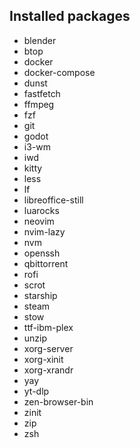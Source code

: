 ## Installed packages

- blender
- btop
- docker
- docker-compose
- dunst
- fastfetch
- ffmpeg
- fzf
- git
- godot
- i3-wm
- iwd
- kitty
- less
- lf
- libreoffice-still
- luarocks
- neovim
- nvim-lazy
- nvm
- openssh
- qbittorrent
- rofi
- scrot
- starship
- steam
- stow
- ttf-ibm-plex
- unzip
- xorg-server
- xorg-xinit
- xorg-xrandr
- yay
- yt-dlp
- zen-browser-bin
- zinit
- zip
- zsh
